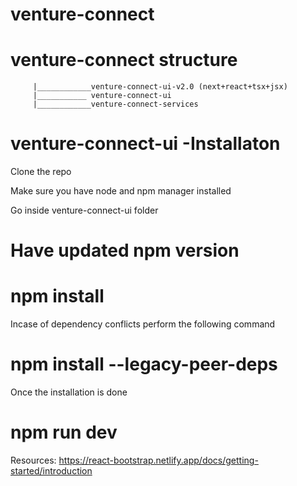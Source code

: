 # venture-connect

 
# venture-connect structure
         |____________venture-connect-ui-v2.0 (next+react+tsx+jsx)
         |___________ venture-connect-ui 
         |____________venture-connect-services 

# venture-connect-ui -Installaton

Clone the repo

Make sure you have node and npm manager installed

Go inside venture-connect-ui folder

# Have updated npm version

# npm install

Incase of dependency conflicts perform the following command

# npm install --legacy-peer-deps

Once the installation is done 

 # npm run dev


 Resources:
 https://react-bootstrap.netlify.app/docs/getting-started/introduction
